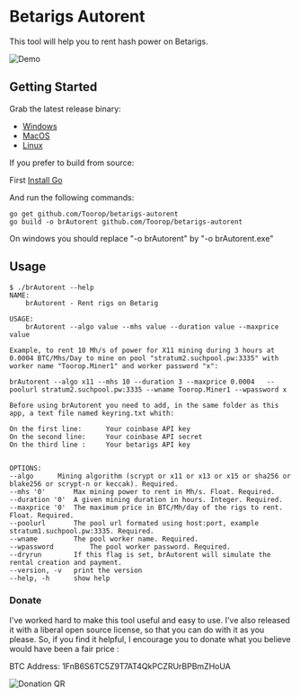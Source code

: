 Betarigs Autorent
=================

This tool will help you to rent hash power on Betarigs.

![Demo](http://dl.toorop.fr/pics/brAutorent-demo.gif)


## Getting Started

Grab the latest release binary:

* [Windows](http://dl.toorop.fr/softs/brAutorent/windows/brAutorent.exe)
* [MacOS](http://dl.toorop.fr/softs/brAutorent/macos/brAutorent)
* [Linux](http://dl.toorop.fr/softs/brAutorent/linux/brAutorent)

If you prefer to build from source:

First [Install Go ](http://golang.org/doc/install)

And run the following commands:

	go get github.com/Toorop/betarigs-autorent
	go build -o brAutorent github.com/Toorop/betarigs-autorent
	
On windows you should replace "-o brAutorent" by "-o brAutorent.exe" 	
## Usage
	$ ./brAutorent --help
	NAME:
   		brAutorent - Rent rigs on Betarig

	USAGE:
   		brAutorent --algo value --mhs value --duration value --maxprice value

   	Example, to rent 10 Mh/s of power for X11 mining during 3 hours at 0.0004 BTC/Mhs/Day to mine on pool "stratum2.suchpool.pw:3335" with worker name "Toorop.Miner1" and worker password "x":
   
   	brAutorent --algo x11 --mhs 10 --duration 3 --maxprice 0.0004	--poolurl stratum2.suchpool.pw:3335 --wname Toorop.Miner1 --wpassword x
   	
   	Before using brAutorent you need to add, in the same folder as this app, a text file named keyring.txt whith:
   	
   	On the first line: 	    Your coinbase API key
   	On the second line: 	Your coinbase API secret
   	On the third line : 	Your betarigs API key


	OPTIONS:
   	--algo 		Mining algorithm (scrypt or x11 or x13 or x15 or sha256 or blake256 or scrypt-n or keccak). Required.
   	--mhs '0'		Max mining power to rent in Mh/s. Float. Required.
   	--duration '0'	A given mining duration in hours. Integer. Required.
   	--maxprice '0'	The maximum price in BTC/Mh/day of the rigs to rent. Float. Required.
   	--poolurl 		The pool url formated using host:port, example stratum1.suchpool.pw:3335. Required.
   	--wname 		The pool worker name. Required.
   	--wpassword 		The pool worker password. Required.
   	--dryrun		If this flag is set, brAutorent will simulate the rental creation and payment.
   	--version, -v	print the version
   	--help, -h		show help	 



### Donate

I've worked hard to make this tool useful and easy to use. I've also
released it with a liberal open source license, so that you can do
with it as you please. So, if you find it helpful, I encourage you to
donate what you believe would have been a fair price :

BTC Address: 1FnB6S6TC5Z9T7AT4QkPCZRUrBPBmZHoUA

![Donation QR](http://dl.toorop.fr/pics/btc-address-github.png)
